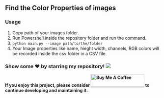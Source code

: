 ## Find the Color Properties of images

### Usage
1. Copy path of your images folder.
2. Run Powershell inside the repository folder and run the command.
3. <code>python main.py --image path/to/the/folder</code>
4. Your Image properties like name, hieght width, channels, RGB colors will be recorded inside the csv folder in a CSV file.

### Show some ❤️ by starring my repository! ![](https://visitor-badge.glitch.me/badge?page_id=idevesh.bulk-image-color-finding&style=flat-square&color=0088cc)
**If you enjoy this project, please consider <a href="https://www.buymeacoffee.com/idevesh" target="_blank"><img src="https://www.buymeacoffee.com/assets/img/custom_images/orange_img.png" alt="Buy Me A Coffee" style="height: 41px !important;width: 174px !important;box-shadow: 0px 3px 2px 0px rgba(190, 190, 190, 0.5) !important;-webkit-box-shadow: 0px 3px 2px 0px rgba(190, 190, 190, 0.5) !important;" ></a>
 to continue developing and maintaining it.**
